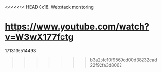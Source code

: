 <<<<<<< HEAD
0x18. Webstack monitoring


https://www.youtube.com/watch?v=W3wX177fctg
=======
1713136514493
>>>>>>> b3a2bfc10f9569cd00d38232cad22f92fa3d8062
